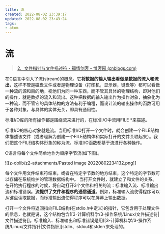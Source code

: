 ```yaml
---
title: 流
created: 2022-08-02 23:39:17
updated: 2022-08-02 23:43:24
tags: 
- atom
---
```

# 流

> [2、文件指针与文件描述符 - 孤情剑客 - 博客园 (cnblogs.com)](https://www.cnblogs.com/The-explosion/articles/12246297.html)

在C语言中引入了流(stream)的概念。它**将数据的输入输出看做是数据的流入和流出**，这样不管是磁盘文件或者是物理设备（打印机，显示器，键盘等）都可以看做一种流的源和目的地，视他们为同一种东西，而不管其具体的物理结构，即对他们的操作，就是数据的流入和流出。这种把数据的输入输出作为操作对象，抽象化为一种流，而不管它的具体结构的方法有利于编程，而设计流的输出操作的函数可用于各种对象，与具体的实体无关，即具有通用性。

标准I/O库的所有操作都是围绕流来进行的，在标准I/O中流用FILE *来描述。

标准I/O的核心对象就是流。当用标准I/O打开一个文件时，就会创建一个FILE结构体描述该文件（或者理解为创建一个FILE结构体和实际打开的文件关联起来）。我们把这个FILE结构体形象的称为流。标准I/O函数都基于流进行各种操作。

C语言将每个文件简单地作为顺序字节流(如下图)。

![[z-oblib/z2-attachments/Pasted image 20220802234132.png]]

每个文件用文件结束符结束，或者在特定字节数的地方结束，这个特定的字节数可以存储在系统维护的管理数据结构中。
当打开文件时，就建立了和文件的关系。在开始执行程序的时候，将自动打开3个文件和相关的流：标准输入流、标准输出流和标准错误。**流提供了文件和程序的通信通道**。例如，标准输入流使得程序可以从键盘读取数据，而标准输出流使得程序可以在屏幕上输出数据。

打开一个文件将返回指向FILE结构(在stdio.h中定义)的指针，它包含用于处理文件的信息，也就是说，这个结构包含[[3-计算机科学/3-操作系统/Linux/文件描述符|文件描述符]]。标准输入、标准输出和标准错误是用[[3-计算机科学/3-操作系统/Linux/文件指针|文件指针]]stdin、stdout和stderr来处理的。